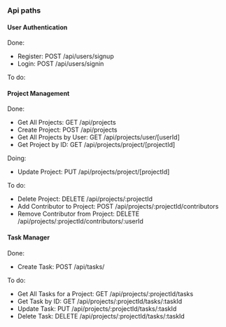 ### Api paths

#### User Authentication

Done:

- Register: POST /api/users/signup
- Login: POST /api/users/signin

To do:

#### Project Management

Done:

 - Get All Projects: GET /api/projects
 - Create Project: POST /api/projects
 - Get All Projects by User: GET /api/projects/user/[userId]
 - Get Project by ID: GET /api/projects/project/[projectId]

Doing:

 - Update Project: PUT /api/projects/project/[projectId]

To do:

 - Delete Project: DELETE /api/projects/:projectId
 - Add Contributor to Project: POST /api/projects/:projectId/contributors
 - Remove Contributor from Project: DELETE /api/projects/:projectId/contributors/:userId

#### Task Manager

Done:

 - Create Task: POST /api/tasks/

To do:
 - Get All Tasks for a Project: GET /api/projects/:projectId/tasks
 - Get Task by ID: GET /api/projects/:projectId/tasks/:taskId
 - Update Task: PUT /api/projects/:projectId/tasks/:taskId
 - Delete Task: DELETE /api/projects/:projectId/tasks/:taskId
